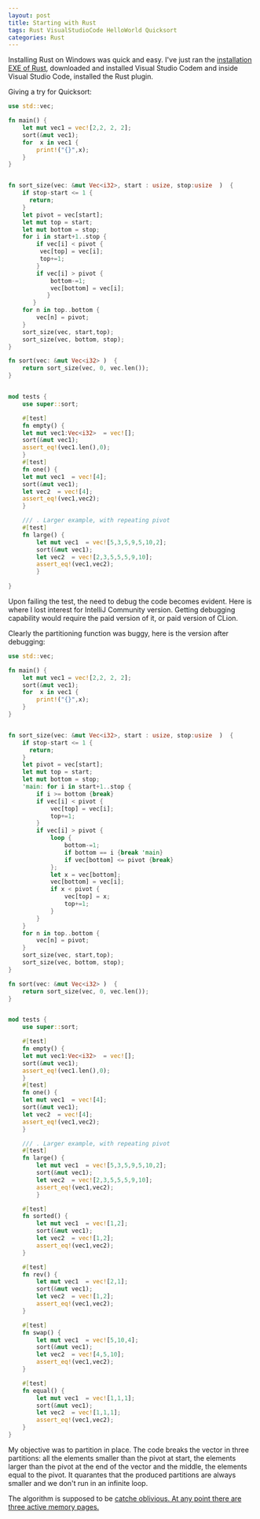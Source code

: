 ```yaml
---
layout: post
title: Starting with Rust
tags: Rust VisualStudioCode HelloWorld Quicksort
categories: Rust
---
```



Installing Rust on Windows was quick and easy. I've just ran the <a href="https://www.rust-lang.org/tools/install">installation EXE of Rust</a>, downloaded and installed Visual Studio Codem and inside Visual Studio Code, installed the Rust plugin.


Giving a try for Quicksort:

```Rust
use std::vec;

fn main() {
    let mut vec1 = vec![2,2, 2, 2];
    sort(&mut vec1);
    for  x in vec1 {
        print!("{}",x);
    }
}


fn sort_size(vec: &mut Vec<i32>, start : usize, stop:usize  )  {
    if stop-start <= 1 {
      return;
    }
    let pivot = vec[start];
    let mut top = start;
    let mut bottom = stop;
    for i in start+1..stop {
        if vec[i] < pivot {
         vec[top] = vec[i];
         top+=1;
        }
        if vec[i] > pivot {
            bottom-=1;
            vec[bottom] = vec[i];
           }
       }
    for n in top..bottom {
        vec[n] = pivot;
    }
    sort_size(vec, start,top);
    sort_size(vec, bottom, stop);
}

fn sort(vec: &mut Vec<i32> )  {
    return sort_size(vec, 0, vec.len());
}


mod tests {
    use super::sort;

    #[test]
    fn empty() {
    let mut vec1:Vec<i32>  = vec![];
    sort(&mut vec1);
    assert_eq!(vec1.len(),0);
    }
    #[test]
    fn one() {
    let mut vec1  = vec![4];
    sort(&mut vec1);
    let vec2  = vec![4];
    assert_eq!(vec1,vec2);
    }    

    /// . Larger example, with repeating pivot 
    #[test]
    fn large() {
        let mut vec1  = vec![5,3,5,9,5,10,2];
        sort(&mut vec1);
        let vec2  = vec![2,3,5,5,5,9,10];
        assert_eq!(vec1,vec2);
        }    
    
}
```

Upon failing the test, the need to debug the code becomes evident. Here is where I lost interest for IntelliJ Community version. Getting debugging capability would require the paid version of it, or paid version of CLion.

Clearly the partitioning function was buggy, here is the version after debugging:

```Rust
use std::vec;

fn main() {
    let mut vec1 = vec![2,2, 2, 2];
    sort(&mut vec1);
    for  x in vec1 {
        print!("{}",x);
    }
}


fn sort_size(vec: &mut Vec<i32>, start : usize, stop:usize  )  {
    if stop-start <= 1 {
      return;
    }
    let pivot = vec[start];
    let mut top = start;
    let mut bottom = stop;
    'main: for i in start+1..stop {
        if i >= bottom {break}
        if vec[i] < pivot {
            vec[top] = vec[i]; 
            top+=1;
        }
        if vec[i] > pivot {
            loop {
                bottom-=1;
                if bottom == i {break 'main}
                if vec[bottom] <= pivot {break}
            }; 
            let x = vec[bottom];
            vec[bottom] = vec[i];
            if x < pivot {
                vec[top] = x;
                top+=1;
            }
        }
    }
    for n in top..bottom {
        vec[n] = pivot;
    }
    sort_size(vec, start,top);
    sort_size(vec, bottom, stop);
}

fn sort(vec: &mut Vec<i32> )  {
    return sort_size(vec, 0, vec.len());
}


mod tests {
    use super::sort;

    #[test]
    fn empty() {
    let mut vec1:Vec<i32>  = vec![];
    sort(&mut vec1);
    assert_eq!(vec1.len(),0);
    }
    #[test]
    fn one() {
    let mut vec1  = vec![4];
    sort(&mut vec1);
    let vec2  = vec![4];
    assert_eq!(vec1,vec2);
    }    

    /// . Larger example, with repeating pivot 
    #[test]
    fn large() {
        let mut vec1  = vec![5,3,5,9,5,10,2];
        sort(&mut vec1);
        let vec2  = vec![2,3,5,5,5,9,10];
        assert_eq!(vec1,vec2);
        }    

    #[test]
    fn sorted() {
        let mut vec1  = vec![1,2];
        sort(&mut vec1);
        let vec2  = vec![1,2];
        assert_eq!(vec1,vec2);
    }  

    #[test]
    fn rev() {
        let mut vec1  = vec![2,1];
        sort(&mut vec1);
        let vec2  = vec![1,2];
        assert_eq!(vec1,vec2);
    }      

    #[test]
    fn swap() {
        let mut vec1  = vec![5,10,4];
        sort(&mut vec1);
        let vec2  = vec![4,5,10];
        assert_eq!(vec1,vec2);
    }  

    #[test]
    fn equal() {
        let mut vec1  = vec![1,1,1];
        sort(&mut vec1);
        let vec2  = vec![1,1,1];
        assert_eq!(vec1,vec2);
    }      
}  
```

My objective was to partition in place. The code breaks the vector in three partitions: all the elements smaller than the pivot at start, the elements larger than the pivot at the end of the vector and the middle, the elements equal to the pivot. It quarantes that the produced partitions are always smaller and we don't run in an infinite loop.

The algorithm is supposed to be <a href="https://en.wikipedia.org/wiki/Cache-oblivious_algorithm"> catche oblivious. At any point there are three active memory pages.
